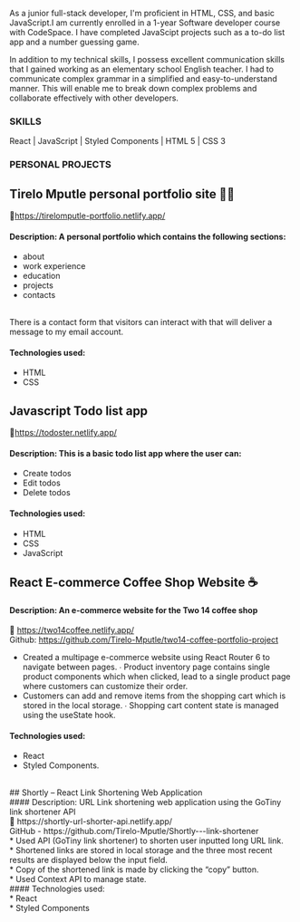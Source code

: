 As a junior full-stack developer, I'm proficient in HTML, CSS, and basic JavaScript.I am currently enrolled in a 1-year Software developer course with CodeSpace. I have completed JavaScipt projects such as a to-do list app and a number guessing game.

In addition to my technical skills, I possess excellent communication skills that I gained working as an elementary school English teacher. I had to communicate complex grammar in a simplified and easy-to-understand manner. This will enable me to break down complex problems and collaborate effectively with other developers. 

### SKILLS 
React | JavaScript | Styled Components | HTML 5 | CSS 3 

### PERSONAL PROJECTS 

## Tirelo Mputle personal portfolio site 🙋‍♀️
🔗https://tirelomputle-portfolio.netlify.app/
#### Description: A personal portfolio which contains the following sections: <br>
* about 
* work experience
* education
* projects
* contacts 
<br>
There is a contact form that visitors can interact with that will deliver a message to my email account.

#### Technologies used: <br>
* HTML
* CSS <br>

## Javascript Todo list app
🔗https://todoster.netlify.app/
#### Description: This is a basic todo list app where the user can: <br>
* Create todos
* Edit todos
* Delete todos

#### Technologies used: <br>
* HTML
* CSS
* JavaScript

## React E-commerce Coffee Shop Website ☕ <br>
#### Description: An e-commerce website for the Two 14 coffee shop <br>
🔗 https://two14coffee.netlify.app/ <br>
Github: https://github.com/Tirelo-Mputle/two14-coffee-portfolio-project <br>
* Created a multipage e-commerce website using React Router 6 to navigate between pages. ∙ Product inventory page contains single product components which when clicked, lead to a single  product page where customers can customize their order. <br>
* Customers can add and remove items from the shopping cart which is stored in the local storage. ∙ Shopping cart content state is managed using the useState hook.<br> 
#### Technologies used: <br>
* React <br>
* Styled Components. <br>
<br>
## Shortly – React Link Shortening Web Application <br>
#### Description: URL Link shortening web application using the GoTiny link shortener API<br>
🔗 https://shortly-url-shorter-api.netlify.app/ <br>
GitHub - https://github.com/Tirelo-Mputle/Shortly---link-shortener <br>
* Used API (GoTiny link shortener) to shorten user inputted long URL link. <br>
* Shortened links are stored in local storage and the three most recent results are displayed below  the input field. <br>
* Copy of the shortened link is made by clicking the “copy” button.<br> 
* Used Context API to manage state. <br>
#### Technologies used: <br>
* React <br>
* Styled Components <br>

